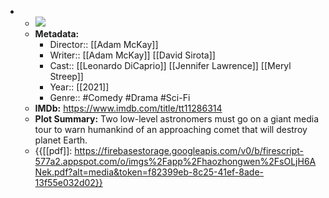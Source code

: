 - 
    - ![](https://m.media-amazon.com/images/M/MV5BZjcwZjY3NjAtNzkxZS00NmFjLTg1OGYtODJmMThhY2UwMTc5XkEyXkFqcGdeQXVyODE5NzE3OTE@._V1_SX300.jpg)  
    - **Metadata:**
        - Director:: [[Adam McKay]]
        - Writer:: [[Adam McKay]] [[David Sirota]]
        - Cast:: [[Leonardo DiCaprio]] [[Jennifer Lawrence]] [[Meryl Streep]]
        - Year:: [[2021]]
        - Genre:: #Comedy #Drama #Sci-Fi
    - **IMDb:** https://www.imdb.com/title/tt11286314
    - **Plot Summary:** Two low-level astronomers must go on a giant media tour to warn humankind of an approaching comet that will destroy planet Earth.
    - {{[[pdf]]: https://firebasestorage.googleapis.com/v0/b/firescript-577a2.appspot.com/o/imgs%2Fapp%2Fhaozhongwen%2FsOLjH6ANek.pdf?alt=media&token=f82399eb-8c25-41ef-8ade-13f55e032d02}}
